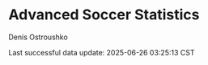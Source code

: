 # Advanced Soccer Statistics
Denis Ostroushko

<!-- gfm -->

Last successful data update: 2025-06-26 03:25:13 CST
